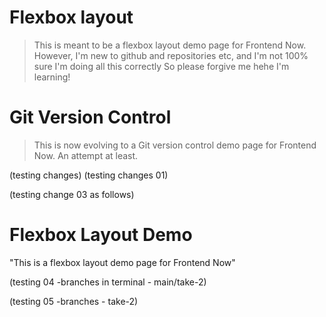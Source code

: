 # Flexbox layout 
> This is meant to be a flexbox layout demo page for Frontend Now.
However, I'm new to github and repositories etc, and I'm not 100% sure I'm doing all this correctly
So please forgive me hehe
I'm learning!


# Git Version Control
> This is now evolving to a Git version control demo page for Frontend Now. An attempt at least.

(testing changes)
(testing changes 01)

(testing change 03 as follows)
# Flexbox Layout Demo
"This is a flexbox layout demo page for Frontend Now"

(testing 04 -branches in terminal - main/take-2)

(testing 05 -branches - take-2)
